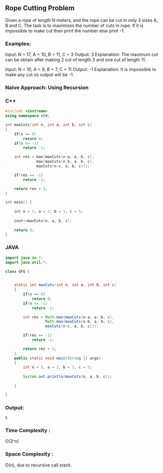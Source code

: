## Rope Cutting Problem



Given a rope of length N meters, and the rope can be cut in only 3 sizes A, B and C. The task is to maximizes the number of cuts in rope. If it is impossible to make cut then print the number else print -1.

### Examples:

Input: 
N = 17, A = 10, B = 11, C = 3 
Output: 3 
Explanation: The maximum cut can be obtain after making 2 cut of length 3 and one cut of length 11. 

Input: N = 10, A = 9, B = 7, C = 11 
Output: -1 
Explanation: It is impossible to make any cut so output will be -1.

### Naive Approach: Using Recursion

### C++

```cpp
#include <iostream>
using namespace std;

int maxCuts(int n, int a, int b, int c)
{
    if(n == 0)
        return 0;
    if(n <= -1)
        return -1;

    int res = max(maxCuts(n-a, a, b, c), 
              max(maxCuts(n-b, a, b, c), 
              maxCuts(n-c, a, b, c)));

    if(res == -1)
        return -1;

    return res + 1; 
}

int main() {
    
    int n = 5, a = 2, b = 1, c = 5;
    
    cout<<maxCuts(n, a, b, c);
    
    return 0;
}
```

### JAVA


```java
import java.io.*;
import java.util.*;

class GFG {

	
	static int maxCuts(int n, int a, int b, int c)
	{
		if(n == 0)
			return 0;
		if(n <= -1)
			return -1;

		int res = Math.max(maxCuts(n-a, a, b, c), 
		          Math.max(maxCuts(n-b, a, b, c), 
		          maxCuts(n-c, a, b, c)));

		if(res == -1)
			return -1;

		return res + 1; 
	}
    public static void main(String [] args) 
    {
    	int n = 5, a = 2, b = 1, c = 5;
    	
    	System.out.println(maxCuts(n, a, b, c));
        
    }

}
```

### Output:

```
5
```

### Time Complexity :
O(3^n)

### Space Complexity :
O(n), due to recursive call stack.